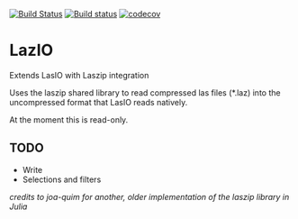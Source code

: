 [![Build Status](https://travis-ci.org/evetion/LazIO.jl.svg?branch=master)](https://travis-ci.org/evetion/LazIO.jl)
[![Build status](https://ci.appveyor.com/api/projects/status/ej4vh8243emhg5es/branch/master?svg=true)](https://ci.appveyor.com/project/evetion/lazio-jl/branch/master)
[![codecov](https://codecov.io/gh/evetion/LazIO.jl/branch/master/graph/badge.svg)](https://codecov.io/gh/evetion/LazIO.jl)


# LazIO
Extends LasIO with Laszip integration

Uses the laszip shared library to read compressed las files (*.laz) into the uncompressed format that LasIO reads natively.

At the moment this is read-only. 

## TODO
- Write
- Selections and filters 

*credits to joa-quim for another, older implementation of the laszip library in Julia*